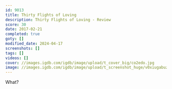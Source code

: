 ```yaml
---
id: 9013
title: Thirty Flights of Loving
description: Thirty Flights of Loving - Review
score: 30
date: 2017-02-21
completed: true
goty: []
modified_date: 2024-04-17
screenshots: []
tags: []
videos: []
cover: //images.igdb.com/igdb/image/upload/t_cover_big/co2edo.jpg
image: //images.igdb.com/igdb/image/upload/t_screenshot_huge/v0xiugabuzocoav4hkaq.jpg
---
```

What? 